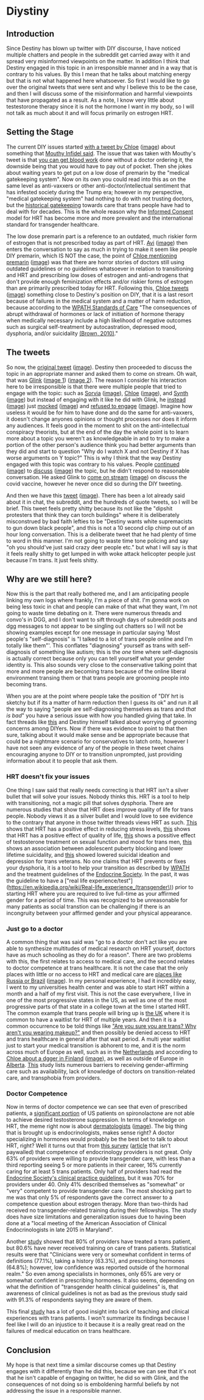# Diystiny

## Introduction

Since Destiny has blown up twitter with DIY discourse, I have noticed multiple chatters and people in the subreddit get carried away with it and spread very misinformed viewpoints on the matter. In addition I think that Destiny engaged in this topic in an irresponsible manner and in a way that is contrary to his values. By this I mean that he talks about matching energy but that is not what happened here whatsoever. So  first I would like to go over the original tweets that were sent and why I believe this to be the case, and then I will discuss some of the misinformation and harmful viewpoints that have propagated as a result. As a note, I know very little about testestorone therapy since it is not the hormone I want in my body, so I will not talk as much about it and will focus primarily on estrogen HRT.

## Setting the Stage

The current DIY issues started [with a tweet by Chloe](https://twitter.com/bobposting/status/1416658439984488453) ([image](https://i.imgur.com/Jd2wMVs.png)) about something that [Mouthy Infidel said](https://pbs.twimg.com/media/E6j7C8EVcAElqLX?format=jpg&name=medium). The issue that was taken with Mouthy's tweet is that [you can get blood work](https://labsmd.com/) done without a doctor ordering it, the downside being that you would  have to pay out of pocket. Then she jokes about waiting years to get put on a low dose of premarin by the "medical gatekeeping system". Now on its own you could read into this as on the same level as anti-vaxxers or other anti-doctor/intellectual sentiment that has infested society during the Trump era; however in my perspective, "medical gatekeeping system" had nothing to do with not trusting doctors, but the [historical gatekeeping](https://digitalcommons.bard.edu/cgi/viewcontent.cgi?article=1268&context=senproj_s2019) towards care that trans people have had to deal with for decades. This is the whole reason why the [Informed Consent](https://www.wpath.org/media/cms/Documents/SOC%20v7/SOC%20V7_English.pdf) model for HRT has become more and more prevalent and the international standard for transgender healthcare.

The low dose premarin part is a reference to an outdated, much riskier form of estrogen that is not prescribed today as part of HRT. [Avi](https://twitter.com/AviBittMD/status/1416859420785528834) ([image](https://i.imgur.com/bn22mr7.png)) then enters the conversation to say as much in trying to make it seem like people DIY premarin, which IS NOT the case, the point of [Chloe mentioning premarin](https://twitter.com/bobposting/status/1416658816926556161) ([image](https://i.imgur.com/vMn54Y6.png)) was that there are horror stories of doctors still using outdated guidelines or no guidelines whatsoever in relation to transitioning and HRT and prescribing low doses of estrogen and anti-androgens that don't provide enough feminization effects and/or riskier forms of estrogen than are primarily prescribed today for HRT. Following this, [Chloe tweets](https://twitter.com/bobposting/status/1416659357257781251) ([image](https://i.imgur.com/186RbNK.png)) something close to Destiny's position on DIY, that it is a last resort because of failures in the medical system and a matter of harm reduction, because according to the [WPATH Standards of Care](https://www.wpath.org/media/cms/Documents/SOC%20v7/SOC%20V7_English2012.pdf?_t=1613669341) "The consequences of abrupt withdrawal of hormones or lack of initiation of hormone therapy when
medically necessary include a high likelihood of negative outcomes such as surgical self-treatment
by autocastration, depressed mood, dysphoria, and/or suicidality [(Brown, 2010)](https://www.tandfonline.com/doi/abs/10.1080/15532731003688970)."

## The tweets

So now, the [original tweet](https://twitter.com/TheOmniLiberal/status/1416838533810069506) ([image](https://i.imgur.com/8LX1uGT.png)). Destiny then proceeded to discuss the topic in an appropriate manner and asked them to come on stream. Oh wait, that was [Glink](https://twitter.com/TheOmniLiberal/status/1417263120955842580) ([image 1](https://i.imgur.com/4iM0OgO.png)) ([image 2](https://i.imgur.com/gVKVXOp.png)). The reason I consider his interaction here to be irresponsible is that there were multiple people that tried to engage with the topic: such as [Sorvia](https://twitter.com/QueenSorviaV/status/1416839595099054080) ([image](https://i.imgur.com/dGVs3px.png)), [Chloe](https://twitter.com/bobposting/status/1416839702888390657) ([image](https://i.imgur.com/uSCPqp6.png)), and [Synth](https://twitter.com/synthishere/status/1416841626417238016) ([image](https://i.imgur.com/GNuK2vY.png)) but instead of engaging with it like he did with Glink, he [instead](https://twitter.com/TheOmniLiberal/status/1416843953983291392) ([image](https://i.imgur.com/fPQYo2H.png)) just [mocked](https://twitter.com/TheOmniLiberal/status/1416840945748770817) ([image](https://i.imgur.com/0gtj0Eq.png)) and [refused to engage](https://twitter.com/TheOmniLiberal/status/1416842926965985280) ([image](https://i.imgur.com/ie7TVod.png)). Imagine how useless it would be for him to have done and do the same for anti-vaxxers, it doesn't change anyones opinions or thought processes nor does it inform any audiences. It feels good in the moment to shit on the anti-intellectual conspiracy theorists, but at the end of the day the whole point is to learn more about a topic you weren't as knowledgeable in and to try to make a portion of the other person's audience think you had better arguments than they did and start to question "Why do I watch X and not Destiny if X has worse arguments on Y topic?" This is why I think that the way Destiny engaged with this topic was contrary to his values. People [continued](https://twitter.com/bobposting/status/1416841292852568065) ([image](https://i.imgur.com/jyARAwT.png)) to [discuss](https://twitter.com/bobposting/status/1416843514852171776) ([image](https://i.imgur.com/TnI0het.png)) the topic, but he didn't respond to reasonable conversation. He asked Glink to [come on stream](https://twitter.com/TheOmniLiberal/status/1417262211106426880) ([image](https://i.imgur.com/BqIORcD.png)) on discuss the covid vaccine, however he never once did so during the DIY tweeting.

And then we have this [tweet](https://twitter.com/TheOmniLiberal/status/1416873280569372673) ([image](https://i.imgur.com/Rm3gaAx.png)). There has been a lot already said about it in chat, the subreddit, and the hundreds of quote tweets, so I will be brief. This tweet feels pretty shitty because its not like the "dipshit protesters that think they can torch buildings" where it is deliberately misconstrued by bad faith lefties to be "Destiny wants white supremacists to gun down black people", and this is not a 10 second clip chimp out of an hour long conversation. This is a deliberate tweet that he had plenty of time to word in this manner. I'm not going to waste time tone policing and say "oh you should've just said crazy deer people etc." but what I will say is that it feels really shitty to get lumped in with woke attack helicopter people just because I'm trans. It just feels shitty.

## Why are we still here?

Now this is the part that really bothered me, and I am anticipating people linking my own logs where frankly, I'm a piece of shit. I'm gonna work on being less toxic in chat and people can make of that what they want, I'm not going to waste time debating on it. There were numerous threads and convo's in DGG, and I don't want to sift through days of subreddit posts and dgg messages to not appear to be singling out chatters so I will not be showing examples except for one message in particular saying 'Most people's "self-diagnosis" is "I talked to a lot of trans people online and I'm totally like them"'. This conflates "diagnosing" yourself as trans with self-diagnosis of something like autism; this is the *one* time where self-diagnosis is actually correct because only you can tell yourself what your gender identity is. This also sounds very close to the conservative talking point that more and more people are becoming trans because of the online liberal environment transing them or that trans people are grooming people into becoming trans. 

When you are at the point where people take the position of "DIY hrt is sketchy but if its a matter of harm reduction then I guess its ok" and run it all the way to saying "people are self-diagnosing themselves as trans and *that is bad*" you have a serious issue with how you handled giving that take. In fact threads like [this](https://www.reddit.com/r/Destiny/comments/oo1evv/literal_terf_dogwhistles_destiny_saying_chloe_is/) and Destiny himself talked about worrying of grooming concerns among DIYers. Now if there was evidence to point to that then sure, talking about it would make sense and be appropriate because that could be a nightmare scenario for conservatives to latch onto, however I have not seen any evidence of any of the people in these tweet chains encouraging anyone to DIY or to transition unprompted, just providing information about it to people that ask them.

### HRT doesn't fix your issues

One thing I saw said that really needs correcting is that HRT isn't a silver bullet that will solve your issues. Nobody thinks this. HRT is a tool to help with transitioning, not a magic pill that solves dysphoria. There are numerous studies that show that HRT does improve quality of life for trans people. Nobody views it as a silver bullet and I would love to see evidence to the contrary that anyone in those twitter threads views HRT as such. [This](https://pubmed.ncbi.nlm.nih.gov/23574768/) shows that HRT has a positive effect in reducing stress levels, [this](https://pubmed.ncbi.nlm.nih.gov/22145968/) shows that HRT has a positive effect of quality of life, [this](https://pubmed.ncbi.nlm.nih.gov/23470169/) shows a possitive effect of testosterone treatment on sexual function and mood for trans men, [this](https://pubmed.ncbi.nlm.nih.gov/31974216/) shows an association between adolescent puberty blocking and lower lifetime suicidality, and [this](https://pubmed.ncbi.nlm.nih.gov/29331161/) showed lowered suicidal ideation and depression for trans veterans. No one claims that HRT prevents or fixes your dysphoria, it is a tool to help your transition as described by [WPATH](https://www.wpath.org/media/cms/Documents/SOC%20v7/SOC%20V7_English2012.pdf?_t=1613669341) and the treatment guidelines of the [Endocrine Society](https://academic.oup.com/jcem/article/102/11/3869/4157558). In the past, it was the guideline to have a ["real life experience/test"](https://en.wikipedia.org/wiki/Real-life_experience_(transgender\)) prior to starting HRT where you are required to live full-time as your affirmed gender for a period of time. This was recognized to be unreasonable for many patients as social transtion can be challenging if there is an incongruity between your affirmed gender and your physical appearance.

### Just go to a doctor

A common thing that was said was "go to a doctor don't act like you are able to synthesize multitudes of medical research on HRT yourself, doctors have as much schooling as they do for a reason". There are two problems with this, the first relates to access to medical care, and the second relates to doctor competence at trans healthcare. It is not the case that the only places with little or no access to HRT and medical care are [places like Russia or Brazil](https://twitter.com/TheOmniLiberal/status/1416843953983291392) ([image](https://i.imgur.com/fPQYo2H.png)). In my personal experience, I had it incredibly easy, I went to my universities health center and was able to start HRT within a month and a half of my first visit. This is not the case everywhere, I live in one of the most progressive states in the US, as well as one of the most progressive parts of that state in a college town at the time I started HRT. The common example that trans people will bring up is [the UK](https://www.theguardian.com/society/2019/feb/26/trans-patients-in-england-face-soul-destroying-wait-for-treatment) where it is common to have a waitlist for HRT of multiple years. And then it is a common occurrence to be told things like ["Are you sure you are trans? Why aren't you wearing makeup?"](https://www.independent.co.uk/life-style/health-and-families/trans-women-lipstick-healthcare-equality-b1846803.html) and then possibly be denied access to HRT and trans healthcare in general after that wait period. A multi year waitlist just to start your medical transition is abhorent to me, and it is the norm across much of Europe as well, such as in the [Netherlands](https://nltimes.nl/2020/02/20/many-transgenders-self-medicating-hormones-treatment-due-long-waiting-lists-report) and according to [Chloe about a dgger in Finland](https://twitter.com/bobposting/status/1416845467128717313) ([image](https://i.imgur.com/b8oYaYr.png)), as well as outside of Europe in [Alberta](https://medicalxpress.com/news/2017-08-transgender-medical-affect-awaiting-treatment.html). [This](https://www.ncbi.nlm.nih.gov/pmc/articles/PMC5842950/) study lists numerous barriers to receiving gender-affirming care such as availability, lack of knowledge of doctors on transition-related care, and transphobia from providers.

### Doctor Competence

Now in terms of doctor competence we can see that even of prescribed patients, a [significant portion](https://www.medscape.com/viewarticle/893280) of US patients on spironolactone are not able to achieve desired testosterone suppression. In terms of knowledge on HRT, the meme right now is about [dermatologists](https://twitter.com/TheOmniLiberal/status/1416919701448318979) ([image](https://i.imgur.com/4TOa0w7.png)). The big thing that is brought up is endocrinologists, makes sense right? A doctor specializing in hormones would probably be the best bet to talk to about HRT, right? Well it turns out that from [this survey](https://www.endocrinepractice.org/article/S1530-891X\(20\)39209-0/fulltext) ([article](https://www.medpagetoday.com/endocrinology/generalendocrinology/56529) that isn't paywalled) that competence of endocrinology providers is not great. Only 63% of providers were willing to provide transgender care, with less than a third reporting seeing 5 or more patients in their career, 16% currently caring for at least 5 trans patients. Only half of providers had read the [Endocrine Society's clinical practice guidelines](https://academic.oup.com/jcem/article/102/11/3869/4157558), but it was 70% for providers under 40. Only 41% described themselves as "somewhat" or "very" competent to provide transgender care. The most shocking part to me was that only 5% of respondents gave the correct answer to a competence question about estrogen therapy. More than two-thirds had received no transgender-related training during their fellowships. The study does have size limitations and generalization issues due to having been done at a "local meeting of the American Association of Clinical Endocrinologists in late 2015 in Maryland".

Another [study](https://academic.oup.com/jcem/article/102/4/1286/2884622#64848062) showed that 80% of providers have treated a trans patient, but 80.6% have never received training on care of trans patients. Statistical results were that "Clinicians were very or somewhat confident in terms of definitions (77.1%), taking a history (63.3%), and prescribing hormones (64.8%); however, low confidence was reported outside of the hormonal realm." So even among specialists in hormones, only 65% are very or somewhat confident in prescribing hormones. It also seems, depending on what the definition of "transgender health clinical guidelines" is, that awareness of clinical guidelines is not as bad as the previous study said with 91.3% of respondents saying they are aware of them.

This final [study](https://www.ncbi.nlm.nih.gov/pmc/articles/PMC7417822/) has a lot of good insight into lack of teaching and clinical experiences with trans patients. I won't summarize its findings because I feel like I will do an injustice to it because it is a really great read on the failures of medical education on trans healthcare.

## Conclusion

My hope is that next time a similar discourse comes up that Destiny engages with it differently than he did this, because we can see that it's not that he isn't capable of engaging on twitter, he did so with Glink, and the consequences of not doing so is emboldening harmful beliefs by not addressing the issue in a responsible manner.
